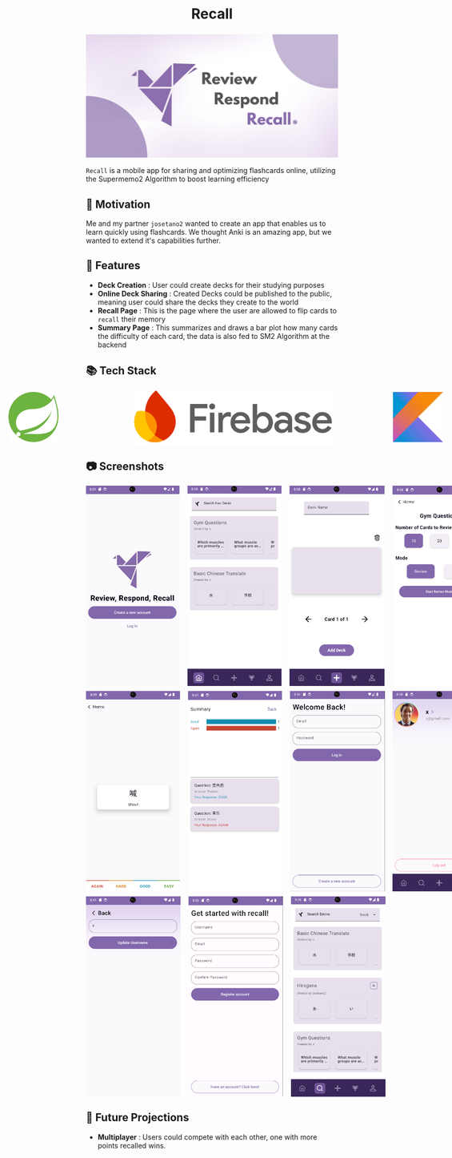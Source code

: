 <h1 align="center">Recall</h1>
<p align="center" style="margin-top:24px">
  <img src="README_DATA/03. App Banner/Recall.png" width="900" alt="VCTClipper Logo"/>
</p>

`Recall` is a mobile app for sharing and optimizing flashcards online, utilizing the Supermemo2 Algorithm to boost learning efficiency

## 🚀 Motivation

Me and my partner `josetano2` wanted to create an app that enables us to learn quickly using flashcards. We thought Anki is an amazing app, but we wanted to extend it's capabilities further.

## 🌟 Features

- **Deck Creation** : User could create decks for their studying purposes
- **Online Deck Sharing** : Created Decks could be published to the public, meaning user could share the decks they create to the world
- **Recall Page** : This is the page where the user are allowed to flip cards to `recall` their memory
- **Summary Page** : This summarizes and draws a bar plot how many cards the difficulty of each card, the data is also fed to SM2 Algorithm at the backend

## 📚 Tech Stack

<div style=" display:flex; align-items:center; justify-content:center; gap:40px; width:500px">
&nbsp;&nbsp;&nbsp;&nbsp;&nbsp;<img src="README_DATA/05. Stacks/SpringBoot.png" height="100" alt="spring"/>&nbsp;&nbsp;&nbsp;&nbsp;&nbsp;&nbsp;&nbsp;&nbsp;&nbsp;&nbsp;
    <img src="README_DATA/05. Stacks/Firebase.svg" width="400" alt="firebase" style="margin-left:30px"/>&nbsp;&nbsp;&nbsp;&nbsp;&nbsp;&nbsp;&nbsp;&nbsp;&nbsp;&nbsp;
        <img src="README_DATA/05. Stacks/Kotlin.png" width="100" alt="kotlin"/>
</div >

## 📷 Screenshots

<div style="display:flex">
  <img src="./README_DATA/04. Screenshot/LandingPage.png" height="400"></img>
  &nbsp;&nbsp;&nbsp;&nbsp; 
  <img src="./README_DATA/04. Screenshot/HomePage.png" height="400"></img>
  &nbsp;&nbsp;&nbsp;&nbsp; 
  <img src="./README_DATA/04. Screenshot/AddDeckPage.png" height="400"></img>
  &nbsp;&nbsp;&nbsp;&nbsp;
  <img src="./README_DATA/04. Screenshot/DeckDetailPage.png" height="400"></img>
  &nbsp;&nbsp;&nbsp;&nbsp;
</div>

<div style="display:flex; margin-top:10px">
  <img src="./README_DATA/04. Screenshot/FlipCardAfter.png" height="400"></img>
  &nbsp;&nbsp;&nbsp;&nbsp;
 <img src="./README_DATA/04. Screenshot/RecallSummary.png" height="400"></img>
  &nbsp;&nbsp;&nbsp;&nbsp; 
  <img src="./README_DATA/04. Screenshot/LoginPage.png" height="400"></img>
  &nbsp;&nbsp;&nbsp;&nbsp; 
  <img src="./README_DATA/04. Screenshot/ProfilePage.png" height="400"></img>
  &nbsp;&nbsp;&nbsp;&nbsp; 
</div>

<div style="display:flex; margin-top:10px">
 <img src="./README_DATA/04. Screenshot/EditProfilePage.png" height="400"></img>
  &nbsp;&nbsp;&nbsp;&nbsp; 
  <img src="./README_DATA/04. Screenshot/RegisterPage.png" height="400"></img>
  &nbsp;&nbsp;&nbsp;&nbsp;
  <img src="./README_DATA/04. Screenshot/SearchPage.png" height="400"></img>
  &nbsp;&nbsp;&nbsp;&nbsp;
</div >


## 🔮 Future Projections

- **Multiplayer** : Users could compete with each other, one with more points recalled wins.
